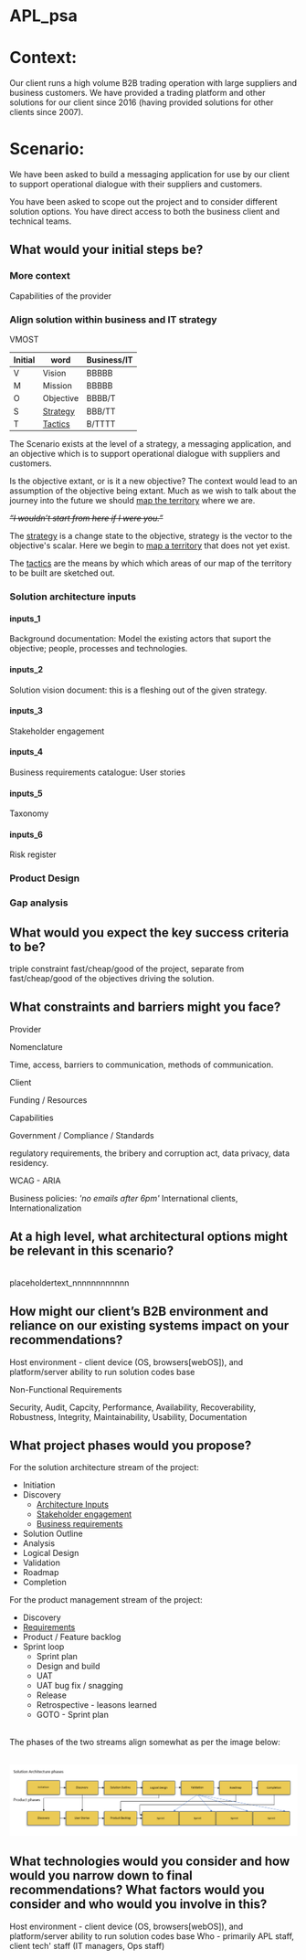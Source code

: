 # APL_psa


# Context:

Our client runs a high volume B2B trading operation with large suppliers and business customers. We have provided a trading platform and other solutions for our client since 2016 (having provided solutions for other clients since 2007). 



# Scenario:

We have been asked to build a messaging application for use by our client to support operational dialogue with their suppliers and customers.

You have been asked to scope out the project and to consider different solution options. You have direct access to both the business client and technical teams.

## What would your initial steps be?

### More context

Capabilities of the provider


### Align solution within business and IT strategy

VMOST

| Initial | word      | Business/IT |
|---------|-----------|-------------|
| V       | Vision    |  BBBBB      |
| M       | Mission   |  BBBBB      |
| O       | Objective |  BBBB/T     |
| S       | [Strategy](#inputs_2)  |  BBB/TT     |
| T       | [Tactics](#inputs_4)   |  B/TTTT     |

The Scenario exists at the level of a strategy, a messaging application, and an objective which is to support operational dialogue with suppliers and customers.

Is the objective extant, or is it a new objective? The context would lead to an assumption of the objective being extant. Much as we wish to talk about the journey into the future we should [map the territory](#inputs_1) where we are.

~~*“I wouldn’t start from here if I were you.”*~~

The [strategy](#inputs_2) is a change state to the objective, strategy is the vector to the objective's scalar. Here we begin to [map a territory](#inputs_2) that does not yet exist.

The [tactics](#inputs_4) are the means by which which areas of our map of the territory to be built are sketched out.

    
### Solution architecture inputs

#### inputs_1
Background documentation: Model the existing actors that suport the objective; people, processes and technologies.
    
#### inputs_2
Solution vision document: this is a fleshing out of the given strategy.

#### inputs_3
Stakeholder engagement

#### inputs_4
Business requirements catalogue:
User stories

#### inputs_5

Taxonomy

#### inputs_6 

Risk register


### Product Design

### Gap analysis

## What would you expect the key success criteria to be?

triple constraint fast/cheap/good of the project, separate from fast/cheap/good of the objectives driving the solution.


## What constraints and barriers might you face?

Provider 

Nomenclature

Time, access, barriers to communication, methods of communication. 

Client 

Funding / Resources

Capabilities


Government / Compliance / Standards

regulatory requirements, the bribery and corruption act, data privacy, data residency.

WCAG - ARIA


Business policies: *'no emails after 6pm'*
International clients, Internationalization



## At a high level, what architectural options might be relevant in this scenario?
\
placeholdertext_nnnnnnnnnnnn

## How might our client’s B2B environment and reliance on our existing systems impact on your recommendations?

Host environment - client device (OS, browsers\[webOS]\), and platform/server ability to run solution codes base

Non-Functional Requirements

Security, Audit, Capcity, Performance, Availability, Recoverability, Robustness, Integrity, Maintainability, Usability, Documentation


## What project phases would you propose?

For the solution architecture stream of the project: 
* Initiation 
* Discovery
    * [Architecture Inputs](#solution-architecture-inputs)
    * [Stakeholder engagement](#inputs_3)
    * [Business requirements](#inputs_4)
* Solution Outline
* Analysis
* Logical Design
* Validation
* Roadmap
* Completion

For the product management stream of the project:
* Discovery
* [Requirements](#inputs_4)
* Product / Feature backlog
* Sprint loop 
    * Sprint plan
    * Design and build
    * UAT
    * UAT bug fix / snagging
    * Release
    * Retrospective - leasons learned
    * GOTO - Sprint plan

\
The phases of the two streams align somewhat as per the image below:

\
 ![Screenshot1](./media/project_phases.png)

## What technologies would you consider and how would you narrow down to final recommendations? What factors would you consider and who would you involve in this? 

Host environment - client device (OS, browsers\[webOS]\), and platform/server ability to run solution codes base
Who - primarily APL staff, client tech' staff (IT managers, Ops staff)
